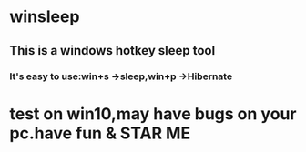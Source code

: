 # winsleep 
## This is a windows hotkey sleep tool
### It's easy to use:win+s ->sleep,win+p ->Hibernate
# test on win10,may have bugs on your pc.have fun & STAR ME
